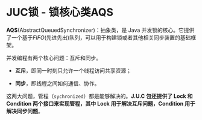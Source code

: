 # JUC锁 - 锁核心类AQS

**AQS**(AbstractQueuedSynchronizer)：抽象类，是 Java 并发锁的核心。它提供了一个基于*FIFO*(先进先出)队列，可以用于构建锁或者其他相关同步装置的基础框架。

并发编程有两个核心问题：互斥和同步。

- **互斥**，即同一时刻只允许一个线程访问共享资源；

- **同步**，即线程之间如何通信、协作。

这两大问题，管程（`sychronized`）都是能够解决的。**J.U.C 包还提供了 Lock 和 Condition 两个接口来实现管程，其中 Lock 用于解决互斥问题，Condition 用于解决同步问题**。

